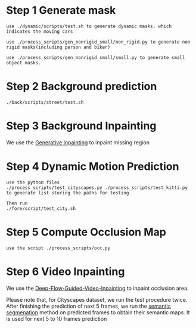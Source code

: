 # Step 1 Generate mask

```
use ./dynamic/scripts/test.sh to generate dynamic masks, which indicates the moving cars

use ./process_scripts/gen_nonrigid_small/non_rigid.py to generate non rigid masks(including person and biker)

use ./process_scripts/gen_nonrigid_small/small.py to generate small object masks.
```

# Step 2 Background prediction

```
./back/scripts/street/test.sh
```

# Step 3 Background Inpainting

We use the [Generative Inpainting](https://github.com/JiahuiYu/generative_inpainting/tree/v1.0.0) to inpaint missing region

# Step 4 Dynamic Motion Prediction

```
use the python files
./process_scripts/test_cityscapes.py ./process_scripts/test_kitti.py
to generate list storing the paths for testing

Then run
./fore/script/test_city.sh
```

# Step 5 Compute Occlusion Map

```
use the script ./process_scripts/occ.py

```

# Step 6 Video Inpainting

We use the [Deep-Flow-Guided-Video-Inpainting](https://github.com/nbei/Deep-Flow-Guided-Video-Inpainting) to inpaint occlusion area.


Please note that, for Cityscapes dataset, we run the test procedure twice. After finishing the prediction of next 5 frames, we run the [semantic segmenation](https://github.com/NVIDIA/semantic-segmentation) method on predicted frames to obtain their semantic maps. It is used for next 5 to 10 frames prediction
